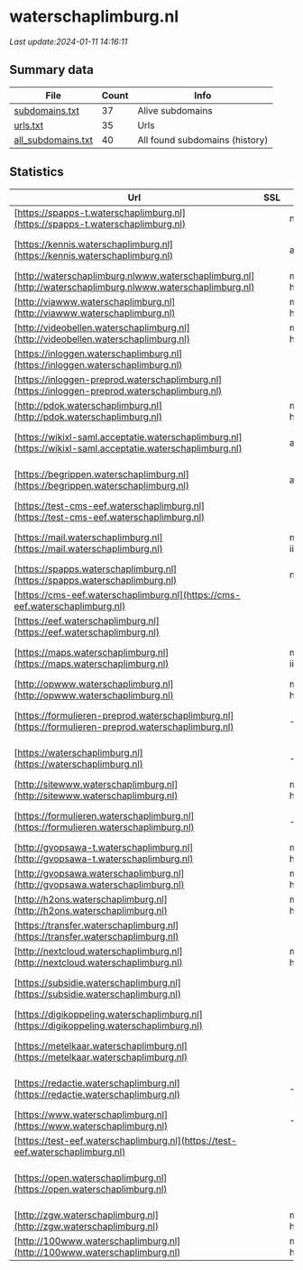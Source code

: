 # waterschaplimburg.nl
*Last update:2024-01-11 14:16:11*
## Summary data
| File       | Count | Info |
|------------|-------|------|
|[subdomains.txt](/data/waterschaplimburg/subdomains.txt)|37|Alive subdomains|
|[urls.txt](/data/waterschaplimburg/urls.txt)|35|Urls|
|[all_subdomains.txt](/data/waterschaplimburg/all_subdomains.txt)|40|All found subdomains (history)|
## Statistics
| Url | SSL | Server | Cookie | HSTS | CSP | XFO | XXP | RP | Tech |
|------------|-------|------|------|------|------|------|------|------|------|
|[https://spapps-t.waterschaplimburg.nl](https://spapps-t.waterschaplimburg.nl)| |nginx| | | | | |:white_check_mark: |Nginx|
|[https://kennis.waterschaplimburg.nl](https://kennis.waterschaplimburg.nl)| |apache| |:white_check_mark: | |:white_check_mark: | |:white_check_mark: |Apache HTTP Server H...|
|[http://waterschaplimburg.nlwww.waterschaplimburg.nl](http://waterschaplimburg.nlwww.waterschaplimburg.nl)| |microsoft-httpapi/2.0| | | | | |:white_check_mark: |Microsoft HTTPAPI:2....|
|[http://viawww.waterschaplimburg.nl](http://viawww.waterschaplimburg.nl)| |microsoft-httpapi/2.0| | | | | |:white_check_mark: |Microsoft HTTPAPI:2....|
|[http://videobellen.waterschaplimburg.nl](http://videobellen.waterschaplimburg.nl)| |microsoft-httpapi/2.0| | | | | |:white_check_mark: |Microsoft HTTPAPI:2....|
|[https://inloggen.waterschaplimburg.nl](https://inloggen.waterschaplimburg.nl)| | | |:white_check_mark: | | | |:white_check_mark: |HSTS|
|[https://inloggen-preprod.waterschaplimburg.nl](https://inloggen-preprod.waterschaplimburg.nl)| | | |:white_check_mark: | | | |:white_check_mark: |HSTS|
|[http://pdok.waterschaplimburg.nl](http://pdok.waterschaplimburg.nl)| |microsoft-httpapi/2.0| | | | | |:white_check_mark: |Microsoft HTTPAPI:2....|
|[https://wikixl-saml.acceptatie.waterschaplimburg.nl](https://wikixl-saml.acceptatie.waterschaplimburg.nl)| |apache| |:white_check_mark: | |:white_check_mark: | |:white_check_mark: |Apache HTTP Server H...|
|[https://begrippen.waterschaplimburg.nl](https://begrippen.waterschaplimburg.nl)| |apache| |:white_check_mark: | |:white_check_mark: | |:white_check_mark: |Apache HTTP Server H...|
|[https://test-cms-eef.waterschaplimburg.nl](https://test-cms-eef.waterschaplimburg.nl)| | | |:white_check_mark: |:white_check_mark: |:white_check_mark: |:white_check_mark: |HSTS|
|[https://mail.waterschaplimburg.nl](https://mail.waterschaplimburg.nl)| |microsoft-iis/8.5| | | |:white_check_mark: | |:white_check_mark: |IIS:8.5 Windows Serv...|
|[https://spapps.waterschaplimburg.nl](https://spapps.waterschaplimburg.nl)| |nginx| | | | | |:white_check_mark: |Nginx|
|[https://cms-eef.waterschaplimburg.nl](https://cms-eef.waterschaplimburg.nl)| | | |:white_check_mark: |:white_check_mark: |:white_check_mark: |:white_check_mark: |HSTS|
|[https://eef.waterschaplimburg.nl](https://eef.waterschaplimburg.nl)| | |:warning: |:white_check_mark: | |:white_check_mark: |:white_check_mark: |:white_check_mark: |HSTS|
|[https://maps.waterschaplimburg.nl](https://maps.waterschaplimburg.nl)| |microsoft-iis/10.0| | | | | |:white_check_mark: |IIS:10.0 Microsoft A...|
|[http://opwww.waterschaplimburg.nl](http://opwww.waterschaplimburg.nl)| |microsoft-httpapi/2.0| | | | | |:white_check_mark: |Microsoft HTTPAPI:2....|
|[https://formulieren-preprod.waterschaplimburg.nl](https://formulieren-preprod.waterschaplimburg.nl)| |-| |:white_check_mark: |:white_check_mark: |:white_check_mark: |:white_check_mark: |IIS:10.0 Windows Ser...|
|[https://waterschaplimburg.nl](https://waterschaplimburg.nl)| |-| |:white_check_mark: |:warning: |:white_check_mark: |:white_check_mark: |:white_check_mark: |HSTS Microsoft ASP.N...|
|[http://sitewww.waterschaplimburg.nl](http://sitewww.waterschaplimburg.nl)| |microsoft-httpapi/2.0| | | | | |:white_check_mark: |Microsoft HTTPAPI:2....|
|[https://formulieren.waterschaplimburg.nl](https://formulieren.waterschaplimburg.nl)| |-| |:white_check_mark: |:white_check_mark: |:white_check_mark: |:white_check_mark: |IIS:10.0 Windows Ser...|
|[http://gvopsawa-t.waterschaplimburg.nl](http://gvopsawa-t.waterschaplimburg.nl)| |microsoft-httpapi/2.0| | | | | |:white_check_mark: |Microsoft HTTPAPI:2....|
|[http://gvopsawa.waterschaplimburg.nl](http://gvopsawa.waterschaplimburg.nl)| |microsoft-httpapi/2.0| | | | | |:white_check_mark: |Microsoft HTTPAPI:2....|
|[http://h2ons.waterschaplimburg.nl](http://h2ons.waterschaplimburg.nl)| |microsoft-httpapi/2.0| | | | | |:white_check_mark: |Microsoft HTTPAPI:2....|
|[https://transfer.waterschaplimburg.nl](https://transfer.waterschaplimburg.nl)| | |:warning: |:white_check_mark: |:warning: |:white_check_mark: |:white_check_mark: |:white_check_mark: |Bootstrap HSTS|
|[http://nextcloud.waterschaplimburg.nl](http://nextcloud.waterschaplimburg.nl)| |microsoft-httpapi/2.0| | | | | |:white_check_mark: |Microsoft HTTPAPI:2....|
|[https://subsidie.waterschaplimburg.nl](https://subsidie.waterschaplimburg.nl)| | |:warning: |:white_check_mark: |:white_check_mark: |:white_check_mark: |:white_check_mark: |Bootstrap HSTS Micro...|
|[https://digikoppeling.waterschaplimburg.nl](https://digikoppeling.waterschaplimburg.nl)| | | | | | | |:white_check_mark: ||
|[https://metelkaar.waterschaplimburg.nl](https://metelkaar.waterschaplimburg.nl)| | | |:white_check_mark: | |:white_check_mark: |:white_check_mark: |:white_check_mark: |HSTS Microsoft ASP.N...|
|[https://redactie.waterschaplimburg.nl](https://redactie.waterschaplimburg.nl)| |-|:warning: |:white_check_mark: |:white_check_mark: |:white_check_mark: |:white_check_mark: |HSTS Microsoft ASP.N...|
|[https://www.waterschaplimburg.nl](https://www.waterschaplimburg.nl)| |-| |:white_check_mark: |:warning: |:white_check_mark: |:white_check_mark: |:white_check_mark: |Google Tag Manager H...|
|[https://test-eef.waterschaplimburg.nl](https://test-eef.waterschaplimburg.nl)| | |:warning: |:white_check_mark: | |:white_check_mark: |:white_check_mark: |:white_check_mark: |HSTS|
|[https://open.waterschaplimburg.nl](https://open.waterschaplimburg.nl)| | | |:white_check_mark: |:white_check_mark: |:white_check_mark: |:white_check_mark: |Azure Azure Front Do...|
|[http://zgw.waterschaplimburg.nl](http://zgw.waterschaplimburg.nl)| |microsoft-httpapi/2.0| | | | | |:white_check_mark: |Microsoft HTTPAPI:2....|
|[http://100www.waterschaplimburg.nl](http://100www.waterschaplimburg.nl)| |microsoft-httpapi/2.0| | | | | |:white_check_mark: |Microsoft HTTPAPI:2....|